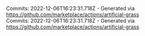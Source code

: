 Commits: 2022-12-06T16:23:31.718Z - Generated via https://github.com/marketplace/actions/artificial-grass
<br>
Commits: 2022-12-06T16:23:31.718Z - Generated via https://github.com/marketplace/actions/artificial-grass
<br>

